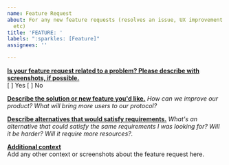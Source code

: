 ```yaml
---
name: Feature Request
about: For any new feature requests (resolves an issue, UX improvement or addition,
  etc)
title: 'FEATURE: '
labels: ":sparkles: [Feature]"
assignees: ''

---
```


<ins>**Is your feature request related to a problem? Please describe with screenshots, if possible.**</ins> <br>
[ ] Yes
[ ] No

<ins>**Describe the solution or new feature you'd like.**</ins>  _How can we improve our product?  What will bring more users to our protocol?_ <br>


<ins>**Describe alternatives that would satisfy requirements.**</ins> _What's an alternative that could satisfy the same requirements I was looking for?  Will it be harder?  Will it require more resources?._ <br>

<ins>**Additional context**</ins> <br>
Add any other context or screenshots about the feature request here.
